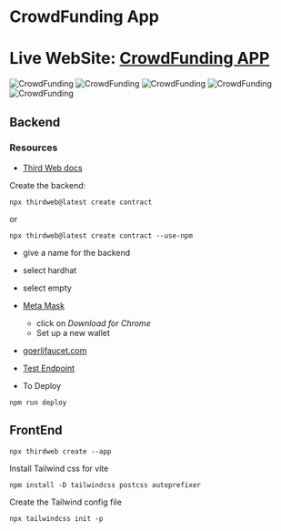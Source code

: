 # CrowdFunding App

# Live WebSite: [CrowdFunding APP](https://dreamy-cendol-f48917.netlify.app/)

![CrowdFunding](https://i.ibb.co/DDMTMxv/Git-Hub-Crowd-Funding-React-JS-1.png)
![CrowdFunding](https://i.ibb.co/pfWNXM4/Git-Hub-Crowd-Funding-React-JS-2.png)
![CrowdFunding](https://i.ibb.co/SsHXfrV/Git-Hub-Crowd-Funding-React-JS-3.png)
![CrowdFunding](https://i.ibb.co/0mg6dXV/Git-Hub-Crowd-Funding-React-JS-4.png)
![CrowdFunding](https://i.ibb.co/kH8FRDW/Git-Hub-Crowd-Funding-React-JS-5.png)

## Backend

### Resources

-   [Third Web docs](https://portal.thirdweb.com/contractkit)

Create the backend:

```
npx thirdweb@latest create contract
```

or

```
npx thirdweb@latest create contract --use-npm
```

-   give a name for the backend
-   select hardhat
-   select empty

-   [Meta Mask ](https://metamask.io/)

    -   click on _Download for Chrome_
    -   Set up a new wallet

-   [goerlifaucet.com](https://goerlifaucet.com/)
-   [Test Endpoint](https://www.ankr.com/rpc/eth/eth_goerli/)

-   To Deploy

```
npm run deploy
```

## FrontEnd

```
npx thirdweb create --app
```

Install Tailwind css for vite

```
npm install -D tailwindcss postcss autoprefixer
```

Create the Tailwind config file

```
npx tailwindcss init -p
```
